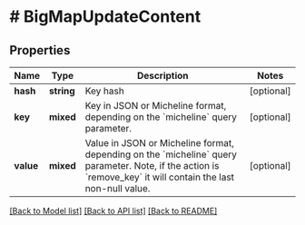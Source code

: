 # # BigMapUpdateContent

## Properties

Name | Type | Description | Notes
------------ | ------------- | ------------- | -------------
**hash** | **string** | Key hash | [optional]
**key** | **mixed** | Key in JSON or Micheline format, depending on the &#x60;micheline&#x60; query parameter. | [optional]
**value** | **mixed** | Value in JSON or Micheline format, depending on the &#x60;micheline&#x60; query parameter. Note, if the action is &#x60;remove_key&#x60; it will contain the last non-null value. | [optional]

[[Back to Model list]](../../README.md#models) [[Back to API list]](../../README.md#endpoints) [[Back to README]](../../README.md)
